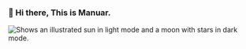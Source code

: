<!-- ### Hi there 👋 -->
### 👋 Hi there, This is Manuar.

<picture>
  <source media="(prefers-color-scheme: dark)" srcset="https://pixabay.com/illustrations/web-network-programming-3706563/">
  <source media="(prefers-color-scheme: light)" srcset="https://pixabay.com/illustrations/web-network-programming-3706563/">
  <img alt="Shows an illustrated sun in light mode and a moon with stars in dark mode." src="https://pixabay.com/illustrations/web-network-programming-3706563/">
</picture>

<!--
**MdMonoar/MdMonoar** is a ✨ _special_ ✨ repository because its `README.md` (this file) appears on your GitHub profile.

Here are some ideas to get you started:

- 🔭 I’m currently working on ...
- 🌱 I’m currently learning ...
- 👯 I’m looking to collaborate on ...
- 🤔 I’m looking for help with ...
- 💬 Ask me about ...
- 📫 How to reach me: ...
- 😄 Pronouns: ...
- ⚡ Fun fact: ...
-->
